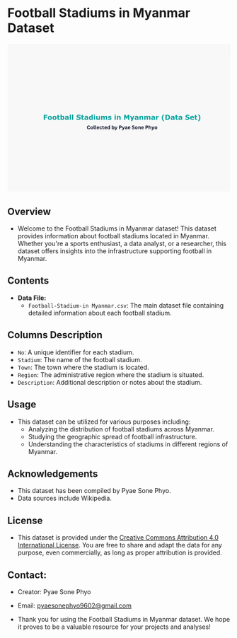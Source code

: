 # Football Stadiums in Myanmar Dataset
![Football Stadiums in Myanmar](FSIM.png)

## Overview
- Welcome to the Football Stadiums in Myanmar dataset! This dataset provides information about football stadiums located in Myanmar. Whether you're a sports enthusiast, a data analyst, or a researcher, this dataset offers insights into the infrastructure supporting football in Myanmar.

## Contents
- **Data File:** 
  - `Football-Stadium-in Myanmar.csv`: The main dataset file containing detailed information about each football stadium.

## Columns Description 
- `No`: A unique identifier for each stadium.
- `Stadium`: The name of the football stadium.
- `Town`: The town where the stadium is located.
- `Region`: The administrative region where the stadium is situated.
- `Description`: Additional description or notes about the stadium.

## Usage
- This dataset can be utilized for various purposes including:
  - Analyzing the distribution of football stadiums across Myanmar.
  - Studying the geographic spread of football infrastructure.
  - Understanding the characteristics of stadiums in different regions of Myanmar.

## Acknowledgements
- This dataset has been compiled by Pyae Sone Phyo.
- Data sources include Wikipedia.
  
## License
- This dataset is provided under the [Creative Commons Attribution 4.0 International License](https://creativecommons.org/licenses/by/4.0/). You are free to share and adapt the data for any purpose, even commercially, as long as proper attribution is provided.

## Contact:
- Creator: Pyae Sone Phyo
- Email: pyaesonephyo9602@gmail.com

- Thank you for using the Football Stadiums in Myanmar dataset. We hope it proves to be a valuable resource for your projects and analyses!
